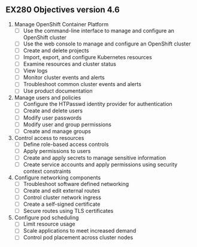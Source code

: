 ## EX280 Objectives version 4.6

1. Manage OpenShift Container Platform
   - [ ] Use the command-line interface to manage and configure an OpenShift cluster
   - [ ] Use the web console to manage and configure an OpenShift cluster
   - [ ] Create and delete projects
   - [ ] Import, export, and configure Kubernetes resources
   - [ ] Examine resources and cluster status
   - [ ] View logs
   - [ ] Monitor cluster events and alerts
   - [ ] Troubleshoot common cluster events and alerts
   - [ ] Use product documentation
2. Manage users and policies
   - [ ] Configure the HTPasswd identity provider for authentication
   - [ ] Create and delete users
   - [ ] Modify user passwords
   - [ ] Modify user and group permissions
   - [ ] Create and manage groups
3. Control access to resources
   - [ ] Define role-based access controls
   - [ ] Apply permissions to users
   - [ ] Create and apply secrets to manage sensitive information
   - [ ] Create service accounts and apply permissions using security context constraints
4. Configure networking components
   - [ ] Troubleshoot software defined networking
   - [ ] Create and edit external routes
   - [ ] Control cluster network ingress
   - [ ] Create a self-signed certificate
   - [ ] Secure routes using TLS certificates
5. Configure pod scheduling
   - [ ] Limit resource usage
   - [ ] Scale applications to meet increased demand
   - [ ] Control pod placement across cluster nodes
